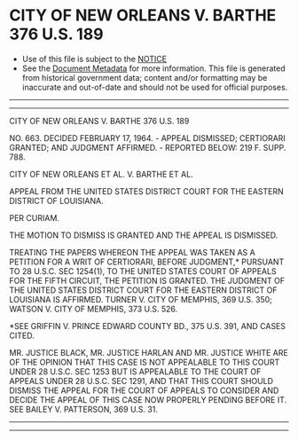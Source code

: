 ---
---

# CITY OF NEW ORLEANS V. BARTHE 376 U.S. 189

* Use of this file is subject to the [NOTICE](https://github.com/publicdocs/notice/blob/master/NOTICE)
* See the [Document Metadata](../../../) for more information.
  This file is generated from historical government data; content and/or formatting may be inaccurate and out-of-date and should not be used for official purposes.

----------
----------

CITY OF NEW ORLEANS V. BARTHE 376 U.S. 189

NO. 663.  DECIDED FEBRUARY 17, 1964.  - APPEAL DISMISSED; CERTIORARI GRANTED; AND JUDGMENT AFFIRMED.  - REPORTED BELOW:  219 F. SUPP. 788.

CITY OF NEW ORLEANS ET AL. V. BARTHE ET AL.

APPEAL FROM THE UNITED STATES DISTRICT COURT FOR THE EASTERN DISTRICT OF LOUISIANA.

PER CURIAM.

THE MOTION TO DISMISS IS GRANTED AND THE APPEAL IS DISMISSED.

TREATING THE PAPERS WHEREON THE APPEAL WAS TAKEN AS A PETITION FOR A WRIT OF CERTIORARI, BEFORE JUDGMENT,\* PURSUANT TO 28 U.S.C. SEC 1254(1), TO THE UNITED STATES COURT OF APPEALS FOR THE FIFTH CIRCUIT, THE PETITION IS GRANTED.  THE JUDGMENT OF THE UNITED STATES DISTRICT COURT FOR THE EASTERN DISTRICT OF LOUISIANA IS AFFIRMED.  TURNER V. CITY OF MEMPHIS, 369 U.S. 350; WATSON V. CITY OF MEMPHIS, 373 U.S. 526.

\*SEE GRIFFIN V. PRINCE EDWARD COUNTY BD., 375 U.S. 391, AND CASES CITED.

MR. JUSTICE BLACK, MR. JUSTICE HARLAN AND MR. JUSTICE WHITE ARE OF THE OPINION THAT THIS CASE IS NOT APPEALABLE TO THIS COURT UNDER 28 U.S.C. SEC 1253 BUT IS APPEALABLE TO THE COURT OF APPEALS UNDER 28 U.S.C. SEC 1291, AND THAT THIS COURT SHOULD DISMISS THE APPEAL FOR THE COURT OF APPEALS TO CONSIDER AND DECIDE THE APPEAL OF THIS CASE NOW PROPERLY PENDING BEFORE IT.  SEE BAILEY V. PATTERSON, 369 U.S. 31.


----------
----------

